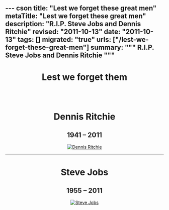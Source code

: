--- cson
title: "Lest we forget these great men"
metaTitle: "Lest we forget these great men"
description: "R.I.P. Steve Jobs and Dennis Ritchie"
revised: "2011-10-13"
date: "2011-10-13"
tags: []
migrated: "true"
urls: ["/lest-we-forget-these-great-men"]
summary: """
R.I.P. Steve Jobs and Dennis Ritchie
"""
---
<h1 style="text-align:center">Lest we forget them</h1>

<br />
<br />
<div style="text-align:center;">

<h1>Dennis Ritchie</h1>
<h2>1941 – 2011</h2>

<a href="http://en.wikipedia.org/wiki/Dennis_Ritchie" title="Dennis MacAlistair Ritchie">
<div> <img src="http://upload.wikimedia.org/wikipedia/commons/0/01/Dennis_MacAlistair_Ritchie_.jpg" alt="Dennis Ritchie" />
</div>
</a>

</div>

<hr />

<div style="text-align:center;">

<h1>Steve Jobs</h1>
<h2>1955 – 2011</h2>

<a href="http://en.wikipedia.org/wiki/Steve_Jobs" title="Steven Paul Jobs">
<div>
<img src="http://images.apple.com/au/home/images/t_hero.png" alt="Steve Jobs" />
</div>
</a>

</div>

